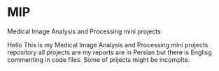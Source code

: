 # MIP
Medical Image Analysis and Processing mini projects


Hello This is my Medical Image Analysis and Processing mini projects repository all projects are my reports are in Persian but there is Englisg commenting in code files.
Some of prijects might be incomplte.

